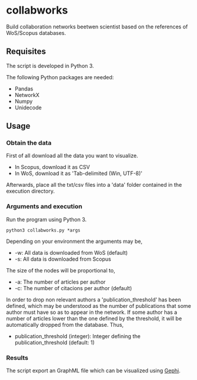 # collabworks
Build collaboration networks beetwen scientist based on the references of WoS/Scopus databases. 

## Requisites
The script is developed in Python 3.

The following Python packages are needed:
* Pandas
* NetworkX
* Numpy
* Unidecode

## Usage

### Obtain the data

First of all download all the data you want to visualize. 
* In Scopus, download it as CSV
* In WoS, download it as 'Tab-delimited (Win, UTF-8)' 

Afterwards, place all the txt/csv files into a 'data' folder contained in the execution directory.

### Arguments and execution

Run the program using Python 3.

	python3 collabworks.py *args

Depending on your environment the arguments may be,

* -w: All data is downloaded from WoS (default)
* -s: All data is downloaded from Scopus

The size of the nodes will be proportional to,

* -a: The number of articles per author
* -c: The number of citacions per author (default)

In order to drop non relevant authors a 'publication_threshold' has been defined, which may be understood as the number of publications
that some author must have so as to appear in the network. If some author has a number of articles lower than the one defined by the threshold, it will be automatically
dropped from the database. Thus,

* publication_threshold (integer): Integer defining the publication_threshold (default: 1)

### Results
The script export an GraphML file which can be visualized using [Gephi](https://gephi.org/).

